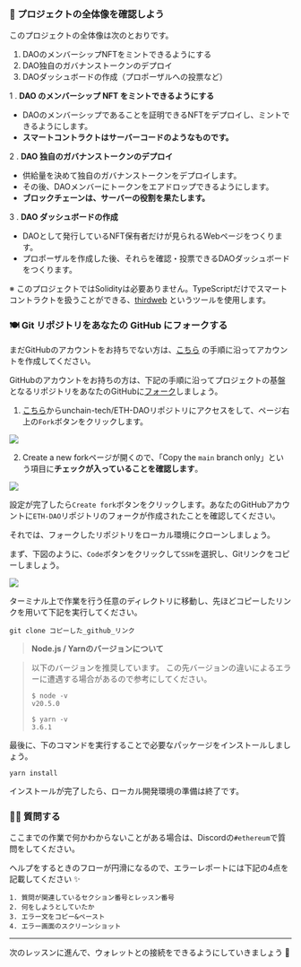 ### 👀 プロジェクトの全体像を確認しよう

このプロジェクトの全体像は次のとおりです。
1. DAOのメンバーシップNFTをミントできるようにする
2. DAO独自のガバナンストークンのデプロイ
3. DAOダッシュボードの作成（プロポーザルへの投票など）

1 \. **DAO のメンバーシップ NFT をミントできるようにする**
- DAOのメンバーシップであることを証明できるNFTをデプロイし、ミントできるようにします。
- **スマートコントラクトはサーバーコードのようなものです。**

2 \. **DAO 独自のガバナンストークンのデプロイ**
- 供給量を決めて独自のガバナンストークンをデプロイします。
- その後、DAOメンバーにトークンをエアドロップできるようにします。
- **ブロックチェーンは、サーバーの役割を果たします。**

3 \. **DAO ダッシュボードの作成**
- DAOとして発行しているNFT保有者だけが見られるWebページをつくります。
- プロポーザルを作成した後、それらを確認・投票できるDAOダッシュボードをつくります。

※ このプロジェクトではSolidityは必要ありません。TypeScriptだけでスマートコントラクトを扱うことができる、[thirdweb](https://thirdweb.com/) というツールを使用します。


### 🍽 Git リポジトリをあなたの GitHub にフォークする

まだGitHubのアカウントをお持ちでない方は、[こちら](https://qiita.com/okumurakengo/items/848f7177765cf25fcde0) の手順に沿ってアカウントを作成してください。

GitHubのアカウントをお持ちの方は、下記の手順に沿ってプロジェクトの基盤となるリポジトリをあなたのGitHubに[フォーク](https://denno-sekai.com/github-fork/)しましょう。

1. [こちら](https://github.com/unchain-tech/ETH-DAO)からunchain-tech/ETH-DAOリポジトリにアクセスをして、ページ右上の`Fork`ボタンをクリックします。

![](/public/images/ETH-DAO/section-1/1_2_2.png)

2. Create a new forkページが開くので、「Copy the `main` branch only」という項目に**チェックが入っていることを確認します**。

![](/public/images/ETH-DAO/section-1/1_2_3.png)

設定が完了したら`Create fork`ボタンをクリックします。あなたのGitHubアカウントに`ETH-DAO`リポジトリのフォークが作成されたことを確認してください。

それでは、フォークしたリポジトリをローカル環境にクローンしましょう。

まず、下図のように、`Code`ボタンをクリックして`SSH`を選択し、Gitリンクをコピーしましょう。

![](/public/images/ETH-DAO/section-1/1_2_4.png)

ターミナル上で作業を行う任意のディレクトリに移動し、先ほどコピーしたリンクを用いて下記を実行してください。

```
git clone コピーした_github_リンク
```

>**Node.js / Yarnのバージョンについて**

>以下のバージョンを推奨しています。
>この先バージョンの違いによるエラーに遭遇する場合があるので参考にしてください。
>
>```
>$ node -v
>v20.5.0
>
>$ yarn -v
>3.6.1
>```

最後に、下のコマンドを実行することで必要なパッケージをインストールしましょう。

```
yarn install
```

インストールが完了したら、ローカル開発環境の準備は終了です。

### 🙋‍♂️ 質問する

ここまでの作業で何かわからないことがある場合は、Discordの`#ethereum`で質問をしてください。

ヘルプをするときのフローが円滑になるので、エラーレポートには下記の4点を記載してください ✨

```
1. 質問が関連しているセクション番号とレッスン番号
2. 何をしようとしていたか
3. エラー文をコピー&ペースト
4. エラー画面のスクリーンショット
```

---

次のレッスンに進んで、ウォレットとの接続をできるようにしていきましょう 🎉
